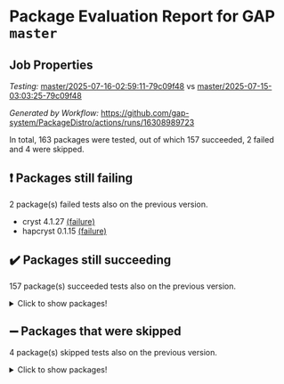 # Package Evaluation Report for GAP `master`

## Job Properties

*Testing:* [master/2025-07-16-02:59:11-79c09f48](https://github.com/gap-system/PackageDistro/blob/data/reports/master/2025-07-16-02:59:11-79c09f48) vs [master/2025-07-15-03:03:25-79c09f48](https://github.com/gap-system/PackageDistro/blob/data/reports/master/2025-07-15-03:03:25-79c09f48)

*Generated by Workflow:* https://github.com/gap-system/PackageDistro/actions/runs/16308989723

In total, 163 packages were tested, out of which 157 succeeded, 2 failed and 4 were skipped.

## :exclamation: Packages still failing

2 package(s) failed tests also on the previous version.
- cryst 4.1.27 [(failure)](https://github.com/gap-system/PackageDistro/actions/runs/16308989723/job/46061027549)
- hapcryst 0.1.15 [(failure)](https://github.com/gap-system/PackageDistro/actions/runs/16308989723/job/46061027606)

## :heavy_check_mark: Packages still succeeding

157 package(s) succeeded tests also on the previous version.
<details><summary>Click to show packages!</summary>

- 4ti2interface 2024.11-01 [(success)](https://github.com/gap-system/PackageDistro/actions/runs/16308989723/job/46061027508)
- ace 5.7.0 [(success)](https://github.com/gap-system/PackageDistro/actions/runs/16308989723/job/46061027493)
- aclib 1.3.2 [(success)](https://github.com/gap-system/PackageDistro/actions/runs/16308989723/job/46061027503)
- agt 0.3.1 [(success)](https://github.com/gap-system/PackageDistro/actions/runs/16308989723/job/46061027497)
- alco 1.1.1 [(success)](https://github.com/gap-system/PackageDistro/actions/runs/16308989723/job/46061027510)
- alnuth 3.2.1 [(success)](https://github.com/gap-system/PackageDistro/actions/runs/16308989723/job/46061027509)
- anupq 3.3.1 [(success)](https://github.com/gap-system/PackageDistro/actions/runs/16308989723/job/46061027529)
- atlasrep 2.1.9 [(success)](https://github.com/gap-system/PackageDistro/actions/runs/16308989723/job/46061027531)
- autodoc 2025.05.09 [(success)](https://github.com/gap-system/PackageDistro/actions/runs/16308989723/job/46061027518)
- automata 1.16 [(success)](https://github.com/gap-system/PackageDistro/actions/runs/16308989723/job/46061027516)
- automgrp 1.3.3 [(success)](https://github.com/gap-system/PackageDistro/actions/runs/16308989723/job/46061027527)
- autpgrp 1.11.1 [(success)](https://github.com/gap-system/PackageDistro/actions/runs/16308989723/job/46061027520)
- cap 2025.07-02 [(success)](https://github.com/gap-system/PackageDistro/actions/runs/16308989723/job/46061027514)
- caratinterface 2.3.7 [(success)](https://github.com/gap-system/PackageDistro/actions/runs/16308989723/job/46061027519)
- cddinterface 2025.06.24 [(success)](https://github.com/gap-system/PackageDistro/actions/runs/16308989723/job/46061027515)
- circle 1.6.6 [(success)](https://github.com/gap-system/PackageDistro/actions/runs/16308989723/job/46061027521)
- classicpres 1.22 [(success)](https://github.com/gap-system/PackageDistro/actions/runs/16308989723/job/46061027532)
- cohomolo 1.6.11 [(success)](https://github.com/gap-system/PackageDistro/actions/runs/16308989723/job/46061027523)
- congruence 1.2.7 [(success)](https://github.com/gap-system/PackageDistro/actions/runs/16308989723/job/46061027555)
- corefreesub 0.6 [(success)](https://github.com/gap-system/PackageDistro/actions/runs/16308989723/job/46061027544)
- corelg 1.57 [(success)](https://github.com/gap-system/PackageDistro/actions/runs/16308989723/job/46061027568)
- crime 1.6 [(success)](https://github.com/gap-system/PackageDistro/actions/runs/16308989723/job/46061027602)
- crisp 1.4.6 [(success)](https://github.com/gap-system/PackageDistro/actions/runs/16308989723/job/46061027546)
- crypting 0.10.6 [(success)](https://github.com/gap-system/PackageDistro/actions/runs/16308989723/job/46061027556)
- crystcat 1.1.10 [(success)](https://github.com/gap-system/PackageDistro/actions/runs/16308989723/job/46061027574)
- ctbllib 1.3.11 [(success)](https://github.com/gap-system/PackageDistro/actions/runs/16308989723/job/46061027564)
- cubefree 1.20 [(success)](https://github.com/gap-system/PackageDistro/actions/runs/16308989723/job/46061027552)
- curlinterface 2.4.2 [(success)](https://github.com/gap-system/PackageDistro/actions/runs/16308989723/job/46061027545)
- cvec 2.8.4 [(success)](https://github.com/gap-system/PackageDistro/actions/runs/16308989723/job/46061027593)
- datastructures 0.3.3 [(success)](https://github.com/gap-system/PackageDistro/actions/runs/16308989723/job/46061027573)
- deepthought 1.0.9 [(success)](https://github.com/gap-system/PackageDistro/actions/runs/16308989723/job/46061027572)
- design 1.8.2 [(success)](https://github.com/gap-system/PackageDistro/actions/runs/16308989723/job/46061027547)
- difsets 2.3.1 [(success)](https://github.com/gap-system/PackageDistro/actions/runs/16308989723/job/46061027561)
- digraphs 1.10.0 [(success)](https://github.com/gap-system/PackageDistro/actions/runs/16308989723/job/46061027565)
- edim 1.3.8 [(success)](https://github.com/gap-system/PackageDistro/actions/runs/16308989723/job/46061027579)
- example 4.4.1 [(success)](https://github.com/gap-system/PackageDistro/actions/runs/16308989723/job/46061027583)
- examplesforhomalg 2023.10-01 [(success)](https://github.com/gap-system/PackageDistro/actions/runs/16308989723/job/46061027563)
- factint 1.6.3 [(success)](https://github.com/gap-system/PackageDistro/actions/runs/16308989723/job/46061027548)
- ferret 1.0.14 [(success)](https://github.com/gap-system/PackageDistro/actions/runs/16308989723/job/46061027641)
- fga 1.5.0 [(success)](https://github.com/gap-system/PackageDistro/actions/runs/16308989723/job/46061027550)
- fining 1.5.6 [(success)](https://github.com/gap-system/PackageDistro/actions/runs/16308989723/job/46061027588)
- float 1.0.7 [(success)](https://github.com/gap-system/PackageDistro/actions/runs/16308989723/job/46061027598)
- format 1.4.4 [(success)](https://github.com/gap-system/PackageDistro/actions/runs/16308989723/job/46061027582)
- forms 1.2.13 [(success)](https://github.com/gap-system/PackageDistro/actions/runs/16308989723/job/46061027590)
- fplsa 1.2.6 [(success)](https://github.com/gap-system/PackageDistro/actions/runs/16308989723/job/46061027578)
- fr 2.4.13 [(success)](https://github.com/gap-system/PackageDistro/actions/runs/16308989723/job/46061027594)
- francy 2.0.3 [(success)](https://github.com/gap-system/PackageDistro/actions/runs/16308989723/job/46061027589)
- fwtree 1.3 [(success)](https://github.com/gap-system/PackageDistro/actions/runs/16308989723/job/46061027581)
- gapdoc 1.6.7 [(success)](https://github.com/gap-system/PackageDistro/actions/runs/16308989723/job/46061027587)
- gauss 2024.11-01 [(success)](https://github.com/gap-system/PackageDistro/actions/runs/16308989723/job/46061027619)
- gaussforhomalg 2024.08-01 [(success)](https://github.com/gap-system/PackageDistro/actions/runs/16308989723/job/46061027585)
- gbnp 1.1.0 [(success)](https://github.com/gap-system/PackageDistro/actions/runs/16308989723/job/46061027576)
- generalizedmorphismsforcap 2025.07-01 [(success)](https://github.com/gap-system/PackageDistro/actions/runs/16308989723/job/46061027601)
- genss 1.6.9 [(success)](https://github.com/gap-system/PackageDistro/actions/runs/16308989723/job/46061027592)
- gradedmodules 2024.12-01 [(success)](https://github.com/gap-system/PackageDistro/actions/runs/16308989723/job/46061027575)
- gradedringforhomalg 2024.07-01 [(success)](https://github.com/gap-system/PackageDistro/actions/runs/16308989723/job/46061027614)
- grape 4.9.2 [(success)](https://github.com/gap-system/PackageDistro/actions/runs/16308989723/job/46061027597)
- groupoids 1.77 [(success)](https://github.com/gap-system/PackageDistro/actions/runs/16308989723/job/46061027595)
- grpconst 2.6.5 [(success)](https://github.com/gap-system/PackageDistro/actions/runs/16308989723/job/46061027586)
- guarana 0.96.3 [(success)](https://github.com/gap-system/PackageDistro/actions/runs/16308989723/job/46061027600)
- guava 3.20 [(success)](https://github.com/gap-system/PackageDistro/actions/runs/16308989723/job/46061027596)
- hap 1.68 [(success)](https://github.com/gap-system/PackageDistro/actions/runs/16308989723/job/46061027591)
- hecke 1.5.4 [(success)](https://github.com/gap-system/PackageDistro/actions/runs/16308989723/job/46061027607)
- help 4.0 [(success)](https://github.com/gap-system/PackageDistro/actions/runs/16308989723/job/46061027599)
- homalg 2024.01-01 [(success)](https://github.com/gap-system/PackageDistro/actions/runs/16308989723/job/46061027624)
- homalgtocas 2023.11-01 [(success)](https://github.com/gap-system/PackageDistro/actions/runs/16308989723/job/46061027620)
- ibnp 0.15 [(success)](https://github.com/gap-system/PackageDistro/actions/runs/16308989723/job/46061027635)
- idrel 2.48 [(success)](https://github.com/gap-system/PackageDistro/actions/runs/16308989723/job/46061027627)
- images 1.3.3 [(success)](https://github.com/gap-system/PackageDistro/actions/runs/16308989723/job/46061027604)
- intpic 0.4.0 [(success)](https://github.com/gap-system/PackageDistro/actions/runs/16308989723/job/46061027630)
- io 4.9.3 [(success)](https://github.com/gap-system/PackageDistro/actions/runs/16308989723/job/46061027615)
- io_forhomalg 2023.02-04 [(success)](https://github.com/gap-system/PackageDistro/actions/runs/16308989723/job/46061027618)
- irredsol 1.4.4 [(success)](https://github.com/gap-system/PackageDistro/actions/runs/16308989723/job/46061027613)
- json 2.2.3 [(success)](https://github.com/gap-system/PackageDistro/actions/runs/16308989723/job/46061027623)
- jupyterkernel 1.5.1 [(success)](https://github.com/gap-system/PackageDistro/actions/runs/16308989723/job/46061027704)
- jupyterviz 1.5.6 [(success)](https://github.com/gap-system/PackageDistro/actions/runs/16308989723/job/46061027642)
- kan 1.37 [(success)](https://github.com/gap-system/PackageDistro/actions/runs/16308989723/job/46061027626)
- kbmag 1.5.11 [(success)](https://github.com/gap-system/PackageDistro/actions/runs/16308989723/job/46061027631)
- laguna 3.9.7 [(success)](https://github.com/gap-system/PackageDistro/actions/runs/16308989723/job/46061027650)
- liealgdb 2.2.1 [(success)](https://github.com/gap-system/PackageDistro/actions/runs/16308989723/job/46061027625)
- liepring 2.9.1 [(success)](https://github.com/gap-system/PackageDistro/actions/runs/16308989723/job/46061027638)
- liering 2.4.2 [(success)](https://github.com/gap-system/PackageDistro/actions/runs/16308989723/job/46061027649)
- linearalgebraforcap 2025.07-03 [(success)](https://github.com/gap-system/PackageDistro/actions/runs/16308989723/job/46061027656)
- lins 0.9 [(success)](https://github.com/gap-system/PackageDistro/actions/runs/16308989723/job/46061027660)
- localizeringforhomalg 2023.10-01 [(success)](https://github.com/gap-system/PackageDistro/actions/runs/16308989723/job/46061027699)
- loops 3.4.4 [(success)](https://github.com/gap-system/PackageDistro/actions/runs/16308989723/job/46061027663)
- lpres 1.1.1 [(success)](https://github.com/gap-system/PackageDistro/actions/runs/16308989723/job/46061027678)
- majoranaalgebras 1.5.2 [(success)](https://github.com/gap-system/PackageDistro/actions/runs/16308989723/job/46061027648)
- mapclass 1.4.6 [(success)](https://github.com/gap-system/PackageDistro/actions/runs/16308989723/job/46061027665)
- matgrp 0.71 [(success)](https://github.com/gap-system/PackageDistro/actions/runs/16308989723/job/46061027662)
- matricesforhomalg 2024.11-02 [(success)](https://github.com/gap-system/PackageDistro/actions/runs/16308989723/job/46061027669)
- modisom 3.0.0 [(success)](https://github.com/gap-system/PackageDistro/actions/runs/16308989723/job/46061027686)
- modulepresentationsforcap 2025.06-02 [(success)](https://github.com/gap-system/PackageDistro/actions/runs/16308989723/job/46061027679)
- modules 2024.12-01 [(success)](https://github.com/gap-system/PackageDistro/actions/runs/16308989723/job/46061027667)
- monoidalcategories 2025.07-06 [(success)](https://github.com/gap-system/PackageDistro/actions/runs/16308989723/job/46061027683)
- nconvex 2024.12-01 [(success)](https://github.com/gap-system/PackageDistro/actions/runs/16308989723/job/46061027673)
- nilmat 1.4.2 [(success)](https://github.com/gap-system/PackageDistro/actions/runs/16308989723/job/46061027671)
- nock 1.5 [(success)](https://github.com/gap-system/PackageDistro/actions/runs/16308989723/job/46061027675)
- normalizinterface 1.4.1 [(success)](https://github.com/gap-system/PackageDistro/actions/runs/16308989723/job/46061027689)
- nq 2.5.11 [(success)](https://github.com/gap-system/PackageDistro/actions/runs/16308989723/job/46061027758)
- numericalsgps 1.4.0 [(success)](https://github.com/gap-system/PackageDistro/actions/runs/16308989723/job/46061027684)
- openmath 11.5.3 [(success)](https://github.com/gap-system/PackageDistro/actions/runs/16308989723/job/46061027681)
- orb 5.0.1 [(success)](https://github.com/gap-system/PackageDistro/actions/runs/16308989723/job/46061027698)
- packagemanager 1.6.3 [(success)](https://github.com/gap-system/PackageDistro/actions/runs/16308989723/job/46061027707)
- patternclass 2.4.5 [(success)](https://github.com/gap-system/PackageDistro/actions/runs/16308989723/job/46061027715)
- permut 2.0.5 [(success)](https://github.com/gap-system/PackageDistro/actions/runs/16308989723/job/46061027688)
- polenta 1.3.11 [(success)](https://github.com/gap-system/PackageDistro/actions/runs/16308989723/job/46061027691)
- polymaking 0.8.7 [(success)](https://github.com/gap-system/PackageDistro/actions/runs/16308989723/job/46061027693)
- primgrp 3.4.4 [(success)](https://github.com/gap-system/PackageDistro/actions/runs/16308989723/job/46061027692)
- profiling 2.6.2 [(success)](https://github.com/gap-system/PackageDistro/actions/runs/16308989723/job/46061027694)
- qdistrnd 0.9.5 [(success)](https://github.com/gap-system/PackageDistro/actions/runs/16308989723/job/46061027701)
- qpa 1.35 [(success)](https://github.com/gap-system/PackageDistro/actions/runs/16308989723/job/46061027713)
- quagroup 1.8.4 [(success)](https://github.com/gap-system/PackageDistro/actions/runs/16308989723/job/46061027705)
- radiroot 2.9 [(success)](https://github.com/gap-system/PackageDistro/actions/runs/16308989723/job/46061027752)
- rcwa 4.7.1 [(success)](https://github.com/gap-system/PackageDistro/actions/runs/16308989723/job/46061027725)
- rds 1.8 [(success)](https://github.com/gap-system/PackageDistro/actions/runs/16308989723/job/46061027754)
- recog 1.4.4 [(success)](https://github.com/gap-system/PackageDistro/actions/runs/16308989723/job/46061027716)
- repndecomp 1.3.0 [(success)](https://github.com/gap-system/PackageDistro/actions/runs/16308989723/job/46061027710)
- repsn 3.1.2 [(success)](https://github.com/gap-system/PackageDistro/actions/runs/16308989723/job/46061027708)
- resclasses 4.7.3 [(success)](https://github.com/gap-system/PackageDistro/actions/runs/16308989723/job/46061027726)
- ringsforhomalg 2024.11-02 [(success)](https://github.com/gap-system/PackageDistro/actions/runs/16308989723/job/46061027731)
- sco 2023.08-01 [(success)](https://github.com/gap-system/PackageDistro/actions/runs/16308989723/job/46061027729)
- scscp 2.4.3 [(success)](https://github.com/gap-system/PackageDistro/actions/runs/16308989723/job/46061027712)
- semigroups 5.5.2 [(success)](https://github.com/gap-system/PackageDistro/actions/runs/16308989723/job/46061027719)
- sglppow 2.4 [(success)](https://github.com/gap-system/PackageDistro/actions/runs/16308989723/job/46061027740)
- sgpviz 0.999.6 [(success)](https://github.com/gap-system/PackageDistro/actions/runs/16308989723/job/46061027756)
- simpcomp 2.1.14 [(success)](https://github.com/gap-system/PackageDistro/actions/runs/16308989723/job/46061027744)
- singular 2024.06.03 [(success)](https://github.com/gap-system/PackageDistro/actions/runs/16308989723/job/46061027745)
- sl2reps 1.1 [(success)](https://github.com/gap-system/PackageDistro/actions/runs/16308989723/job/46061027763)
- sla 1.6.2 [(success)](https://github.com/gap-system/PackageDistro/actions/runs/16308989723/job/46061027736)
- smallantimagmas 0.4.1 [(success)](https://github.com/gap-system/PackageDistro/actions/runs/16308989723/job/46061027748)
- smallgrp 1.5.4 [(success)](https://github.com/gap-system/PackageDistro/actions/runs/16308989723/job/46061027722)
- smallsemi 0.7.2 [(success)](https://github.com/gap-system/PackageDistro/actions/runs/16308989723/job/46061027724)
- sonata 2.9.6 [(success)](https://github.com/gap-system/PackageDistro/actions/runs/16308989723/job/46061027781)
- sophus 1.27 [(success)](https://github.com/gap-system/PackageDistro/actions/runs/16308989723/job/46061027743)
- sotgrps 1.3 [(success)](https://github.com/gap-system/PackageDistro/actions/runs/16308989723/job/46061027732)
- spinsym 1.5.2 [(success)](https://github.com/gap-system/PackageDistro/actions/runs/16308989723/job/46061027782)
- standardff 1.0 [(success)](https://github.com/gap-system/PackageDistro/actions/runs/16308989723/job/46061027750)
- symbcompcc 1.3.2 [(success)](https://github.com/gap-system/PackageDistro/actions/runs/16308989723/job/46061027747)
- thelma 1.3 [(success)](https://github.com/gap-system/PackageDistro/actions/runs/16308989723/job/46061027734)
- tomlib 1.2.11 [(success)](https://github.com/gap-system/PackageDistro/actions/runs/16308989723/job/46061027755)
- toolsforhomalg 2025.05-01 [(success)](https://github.com/gap-system/PackageDistro/actions/runs/16308989723/job/46061027730)
- toric 1.9.6 [(success)](https://github.com/gap-system/PackageDistro/actions/runs/16308989723/job/46061027723)
- transgrp 3.6.5 [(success)](https://github.com/gap-system/PackageDistro/actions/runs/16308989723/job/46061027735)
- typeset 1.2.3 [(success)](https://github.com/gap-system/PackageDistro/actions/runs/16308989723/job/46061027749)
- ugaly 4.1.3 [(success)](https://github.com/gap-system/PackageDistro/actions/runs/16308989723/job/46061027759)
- unipot 1.6 [(success)](https://github.com/gap-system/PackageDistro/actions/runs/16308989723/job/46061027742)
- unitlib 5.0.0 [(success)](https://github.com/gap-system/PackageDistro/actions/runs/16308989723/job/46061027757)
- utils 0.89 [(success)](https://github.com/gap-system/PackageDistro/actions/runs/16308989723/job/46061027769)
- uuid 0.7 [(success)](https://github.com/gap-system/PackageDistro/actions/runs/16308989723/job/46061027767)
- walrus 0.9991 [(success)](https://github.com/gap-system/PackageDistro/actions/runs/16308989723/job/46061027771)
- wedderga 4.11.1 [(success)](https://github.com/gap-system/PackageDistro/actions/runs/16308989723/job/46061027764)
- wpe 0.8 [(success)](https://github.com/gap-system/PackageDistro/actions/runs/16308989723/job/46061027777)
- xmod 2.95 [(success)](https://github.com/gap-system/PackageDistro/actions/runs/16308989723/job/46061027801)
- xmodalg 1.32 [(success)](https://github.com/gap-system/PackageDistro/actions/runs/16308989723/job/46061027788)
- yangbaxter 0.10.6 [(success)](https://github.com/gap-system/PackageDistro/actions/runs/16308989723/job/46061027784)
- zeromqinterface 0.17 [(success)](https://github.com/gap-system/PackageDistro/actions/runs/16308989723/job/46061027765)
</details>

## :heavy_minus_sign: Packages that were skipped

4 package(s) skipped tests also on the previous version.
<details><summary>Click to show packages!</summary>

- browse 1.8.21 [(skipped)](https://github.com/gap-system/PackageDistro/actions/runs/16308989723/job/46060721491)
- itc 1.5.1 [(skipped)](https://github.com/gap-system/PackageDistro/actions/runs/16308989723/job/46060721491)
- polycyclic 2.16 [(skipped)](https://github.com/gap-system/PackageDistro/actions/runs/16308989723/job/46060721491)
- xgap 4.32 [(skipped)](https://github.com/gap-system/PackageDistro/actions/runs/16308989723/job/46060721491)
</details>

